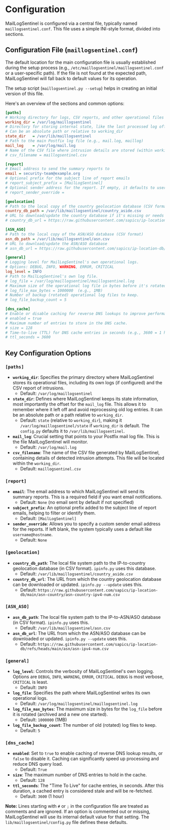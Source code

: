 # Configuration

MailLogSentinel is configured via a central file, typically named `maillogsentinel.conf`. This file uses a simple INI-style format, divided into sections.

## Configuration File (`maillogsentinel.conf`)

The default location for the main configuration file is usually established during the setup process (e.g., `/etc/maillogsentinel/maillogsentinel.conf` or a user-specific path). If the file is not found at the expected path, MailLogSentinel will fall back to default values for its operation.

The setup script (`maillogsentinel.py --setup`) helps in creating an initial version of this file.

Here's an overview of the sections and common options:

```ini
[paths]
# Working directory for logs, CSV reports, and other operational files
working_dir = /var/log/maillogsentinel
# Directory for storing internal state, like the last processed log offset
# Can be an absolute path or relative to working_dir
state_dir   = /var/lib/maillogsentinel 
# Path to the main Postfix log file (e.g., mail.log, maillog)
mail_log    = /var/log/mail.log
# Name of the CSV file where intrusion details are stored (within working_dir)
# csv_filename = maillogsentinel.csv

[report]
# Email address to send the summary reports to
email = security-team@example.org
# Optional prefix for the subject line of report emails
# report_subject_prefix = [MailLogSentinel]
# Optional sender address for the report. If empty, it defaults to user@fqdn.
# report_sender_override =

[geolocation]
# Path to the local copy of the country geolocation database (CSV format)
country_db_path = /var/lib/maillogsentinel/country_aside.csv
# URL to download/update the country database if it's missing or needs refreshing
# country_db_url = https://raw.githubusercontent.com/sapics/ip-location-db/main/asn-country/asn-country-ipv4-num.csv

[ASN_ASO]
# Path to the local copy of the ASN/ASO database (CSV format)
asn_db_path = /var/lib/maillogsentinel/asn.csv
# URL to download/update the ASN/ASO database
# asn_db_url = https://raw.githubusercontent.com/sapics/ip-location-db/refs/heads/main/asn/asn-ipv4-num.csv

[general]
# Logging level for MailLogSentinel's own operational logs.
# Options: DEBUG, INFO, WARNING, ERROR, CRITICAL
log_level = INFO
# Path to MailLogSentinel's own log file.
# log_file = /var/log/maillogsentinel/maillogsentinel.log
# Maximum size of the operational log file in bytes before it's rotated.
# log_file_max_bytes = 1000000  (e.g., 1MB)
# Number of backup (rotated) operational log files to keep.
# log_file_backup_count = 5

[dns_cache]
# Enable or disable caching for reverse DNS lookups to improve performance and reduce external queries.
# enabled = true
# Maximum number of entries to store in the DNS cache.
# size = 128
# Time-to-live (TTL) for DNS cache entries in seconds (e.g., 3600 = 1 hour).
# ttl_seconds = 3600
```

## Key Configuration Options

### `[paths]`

*   **`working_dir`**: Specifies the primary directory where MailLogSentinel stores its operational files, including its own logs (if configured) and the CSV report of intrusions.
    *   Default: `/var/log/maillogsentinel`
*   **`state_dir`**: Defines where MailLogSentinel keeps its state information, most importantly the offset for the `mail_log` file. This allows it to remember where it left off and avoid reprocessing old log entries. It can be an absolute path or a path relative to `working_dir`.
    *   Default: `state` (relative to `working_dir`), making it `/var/log/maillogsentinel/state` if `working_dir` is default. The `config.py` defaults it to `/var/lib/maillogsentinel`.
*   **`mail_log`**: Crucial setting that points to your Postfix mail log file. This is the file MailLogSentinel will monitor.
    *   Default: `/var/log/mail.log`
*   **`csv_filename`**: The name of the CSV file generated by MailLogSentinel, containing details of detected intrusion attempts. This file will be located within the `working_dir`.
    *   Default: `maillogsentinel.csv`

### `[report]`

*   **`email`**: The email address to which MailLogSentinel will send its summary reports. This is a required field if you want email notifications.
    *   Default: `None` (no email sent by default if not specified)
*   **`subject_prefix`**: An optional prefix added to the subject line of report emails, helping to filter or identify them.
    *   Default: `[MailLogSentinel]`
*   **`sender_override`**: Allows you to specify a custom sender email address for the reports. If left blank, the system typically uses a default like `username@hostname`.
    *   Default: `None`

### `[geolocation]`

*   **`country_db_path`**: The local file system path to the IP-to-country geolocation database (in CSV format). `ipinfo.py` uses this database.
    *   Default: `/var/lib/maillogsentinel/country_aside.csv`
*   **`country_db_url`**: The URL from which the country geolocation database can be downloaded or updated. `ipinfo.py --update` uses this.
    *   Default: `https://raw.githubusercontent.com/sapics/ip-location-db/main/asn-country/asn-country-ipv4-num.csv`

### `[ASN_ASO]`

*   **`asn_db_path`**: The local file system path to the IP-to-ASN/ASO database (in CSV format). `ipinfo.py` uses this.
    *   Default: `/var/lib/maillogsentinel/asn.csv`
*   **`asn_db_url`**: The URL from which the ASN/ASO database can be downloaded or updated. `ipinfo.py --update` uses this.
    *   Default: `https://raw.githubusercontent.com/sapics/ip-location-db/refs/heads/main/asn/asn-ipv4-num.csv`

### `[general]`

*   **`log_level`**: Controls the verbosity of MailLogSentinel's own logging. Options are `DEBUG`, `INFO`, `WARNING`, `ERROR`, `CRITICAL`. `DEBUG` is most verbose, `CRITICAL` is least.
    *   Default: `INFO`
*   **`log_file`**: Specifies the path where MailLogSentinel writes its own operational logs.
    *   Default: `/var/log/maillogsentinel/maillogsentinel.log`
*   **`log_file_max_bytes`**: The maximum size in bytes for the `log_file` before it is rotated (archived and a new one started).
    *   Default: `1000000` (1MB)
*   **`log_file_backup_count`**: The number of old (rotated) log files to keep.
    *   Default: `5`

### `[dns_cache]`

*   **`enabled`**: Set to `true` to enable caching of reverse DNS lookup results, or `false` to disable it. Caching can significantly speed up processing and reduce DNS query load.
    *   Default: `True`
*   **`size`**: The maximum number of DNS entries to hold in the cache.
    *   Default: `128`
*   **`ttl_seconds`**: The "Time To Live" for cache entries, in seconds. After this duration, a cached entry is considered stale and will be re-fetched.
    *   Default: `3600` (1 hour)

**Note:** Lines starting with `#` or `;` in the configuration file are treated as comments and are ignored. If an option is commented out or missing, MailLogSentinel will use its internal default value for that setting. The `lib/maillogsentinel/config.py` file defines these defaults.
